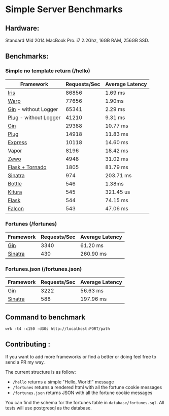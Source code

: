 # Simple Server Benchmarks

## Hardware:
Standard Mid 2014 MacBook Pro. i7 2.2Ghz, 16GB RAM, 256GB SSD.

## Benchmarks:

### Simple no template return (/hello)
Framework | Requests/Sec | Average Latency
----|---|----
[Iris](https://github.com/kataras/iris)  | 86856 |  1.69 ms
[Warp](https://hackage.haskell.org/package/warp-3.2.6)  | 77656 |  1.90ms
[Gin](https://github.com/gin-gonic/gin) - without Logger  | 65341 |  2.29 ms
[Plug](https://github.com/elixir-lang/plug) - without Logger  | 41210 |  9.31 ms
[Gin](https://github.com/gin-gonic/gin)  | 29388 |  10.77 ms
[Plug](https://github.com/elixir-lang/plug)  | 14918 |  11.83 ms
[Express](https://github.com/expressjs/express)  | 10118 |  14.60 ms
[Vapor](https://github.com/qutheory/vapor)  | 8196 |  18.42 ms
[Zewo](https://github.com/Zewo/Zewo)  | 4948 |  31.02 ms
[Flask + Tornado](https://github.com/tornadoweb/tornado)  | 1805 |  81.79 ms
[Sinatra](https://github.com/sinatra/sinatra)  | 974 |  203.71 ms
[Bottle](https://github.com/bottlepy/bottle) | 546 |  1.38ms
[Kitura](https://github.com/IBM-Swift/Kitura) | 545 |  321.45 us
[Flask](https://github.com/pallets/flask)  | 544 |  74.15 ms
[Falcon](https://github.com/falconry/falcon)  | 543 |  47.06 ms

### Fortunes (/fortunes)
Framework | Requests/Sec | Average Latency
----|---|----
[Gin](https://github.com/gin-gonic/gin)  | 3340  |  61.20 ms
[Sinatra](https://github.com/sinatra/sinatra)  | 430 |  260.90 ms

### Fortunes.json (/fortunes.json)
Framework | Requests/Sec | Average Latency
----|---|----
[Gin](https://github.com/gin-gonic/gin)  | 3222 |  56.63 ms
[Sinatra](https://github.com/sinatra/sinatra)  | 588 |  197.96 ms

## Command to benchmark
    wrk -t4 -c150 -d30s http://localhost:PORT/path


## Contributing :

If you want to add more frameworks or find a better or doing feel free to send a PR my way.

The current structure is as follow:

- `/hello` returns a simple "Hello, World!" message
- `/fortunes` returns a rendered html with all the fortune cookie messages
- `/fortunes.json` returns JSON with all the fortune cookie messages

You can find the schema for the fortunes table in `database/fortunes.sql`. All tests will use postgresql as the database.
